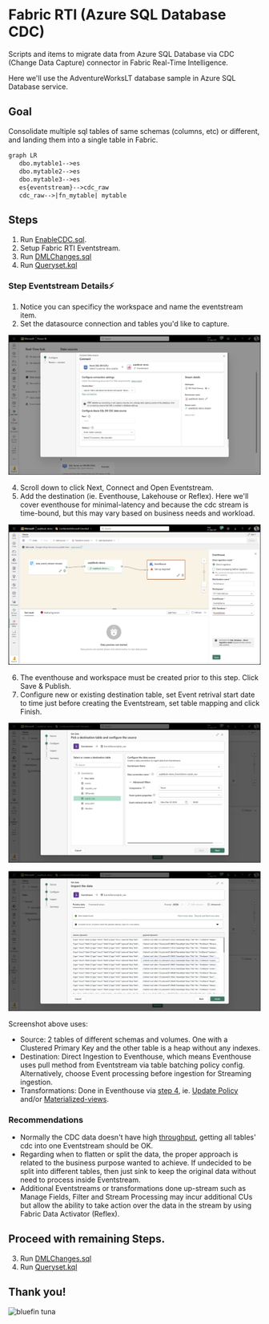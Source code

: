 # Fabric RTI (Azure SQL Database CDC)
Scripts and items to migrate data from Azure SQL Database via CDC (Change Data Capture) connector in Fabric Real-Time Intelligence. 

Here we'll use the AdventureWorksLT database sample in Azure SQL Database service.

## Goal 
Consolidate multiple sql tables of same schemas (columns, etc) or different, and landing them into a single table in Fabric. 

```mermaid
graph LR
   dbo.mytable1-->es
   dbo.mytable2-->es
   dbo.mytable3-->es
   es{eventstream}-->cdc_raw
   cdc_raw-->|fn_mytable| mytable
```

## Steps 
1. Run [EnableCDC.sql](EnableCDC.sql). 
2. Setup Fabric RTI Eventstream.
3. Run [DMLChanges.sql](DMLChanges.sql)
4. Run [Queryset.kql](Queryset.kql)


### Step Eventstream Details⚡
1. Notice you can specificy the workspace and name the eventstream item.
2. Set the datasource connection and tables you'd like to capture.

![EventstreamConnectSource.png](assets/EventstreamConnectSource.png "Eventstream Connect Datasource")

4. Scroll down to click Next, Connect and Open Eventstream.
5. Add the destination (ie. Eventhouse, Lakehouse or Reflex). Here we'll cover eventhouse for minimal-latency and because the cdc stream is time-bound, but this may vary based on business needs and workload.
   
![EventstreamDestination.png](assets/EventstreamDestination.png "Eventstream Desination")

6. The eventhouse and workspace must be created prior to this step. Click Save & Publish. 
7. Configure new or existing destination table, set Event retrival start date to time just before creating the Eventstream, set table mapping and click Finish.

![EventstreamDestinationConfigure.png](assets/EventstreamDestinationConfigure.png "Eventstream Destination Configure")

![EventstreamDestinationMapping.png](assets/EventstreamDestinationMapping.png "Table Mapping")

Screenshot above uses:
- Source: 2 tables of different schemas and volumes. One with a Clustered Primary Key and the other table is a heap without any indexes.
- Destination: Direct Ingestion to Eventhouse, which means Eventhouse uses pull method from Eventstream via table batching policy config. Alternatively, choose Event processing before ingestion for Streaming ingestion.
- Transformations: Done in Eventhouse via [step 4](Queryset.kql), ie. [Update Policy](https://learn.microsoft.com/fabric/real-time-intelligence/table-update-policy) and/or [Materialized-views](https://learn.microsoft.com/fabric/real-time-intelligence/materialized-view).

### Recommendations
- Normally the CDC data doesn't have high [throughput](https://learn.microsoft.com/fabric/real-time-intelligence/event-streams/configure-settings#event-throughput-setting), getting all tables' cdc into one Eventstream should be OK. 
- Regarding when to flatten or split the data, the proper approach is related to the business purpose wanted to achieve. If undecided to be split into different tables, then just sink to keep the original data without need to process inside Eventstream.
- Additional Eventstreams or transformations done up-stream such as Manage Fields, Filter and Stream Processing may incur additional CUs but allow the ability to take action over the data  in the stream by using Fabric Data Activator (Reflex).

## Proceed with remaining Steps.
3. Run [DMLChanges.sql](DMLChanges.sql)
4. Run [Queryset.kql](Queryset.kql)

## Thank you!
![bluefin tuna](https://upload.wikimedia.org/wikipedia/commons/7/72/Large_bluefin_tuna_on_deck.jpg "bluefin tuna")

